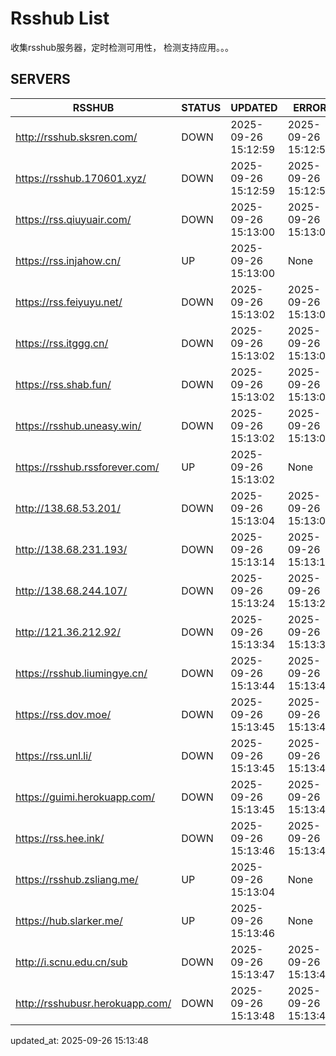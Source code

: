 # Rsshub List

收集rsshub服务器，定时检测可用性， 检测支持应用。。。


## SERVERS

|  RSSHUB   | STATUS  | UPDATED  | ERROR  | TWITTER |  
|  ----  | ----  | ----  | ----  | ---- |  
| http://rsshub.sksren.com/ | DOWN | 2025-09-26 15:12:59 | 2025-09-26 15:12:59 |  
| https://rsshub.170601.xyz/ | DOWN | 2025-09-26 15:12:59 | 2025-09-26 15:12:59 |  
| https://rss.qiuyuair.com/ | DOWN | 2025-09-26 15:13:00 | 2025-09-26 15:13:00 |  
| https://rss.injahow.cn/ | UP | 2025-09-26 15:13:00 | None ||  
| https://rss.feiyuyu.net/ | DOWN | 2025-09-26 15:13:02 | 2025-09-26 15:13:02 |  
| https://rss.itggg.cn/ | DOWN | 2025-09-26 15:13:02 | 2025-09-26 15:13:02 |  
| https://rss.shab.fun/ | DOWN | 2025-09-26 15:13:02 | 2025-09-26 15:13:02 |  
| https://rsshub.uneasy.win/ | DOWN | 2025-09-26 15:13:02 | 2025-09-26 15:13:02 |  
| https://rsshub.rssforever.com/ | UP | 2025-09-26 15:13:02 | None ||  
| http://138.68.53.201/ | DOWN | 2025-09-26 15:13:04 | 2025-09-26 15:13:04 |  
| http://138.68.231.193/ | DOWN | 2025-09-26 15:13:14 | 2025-09-26 15:13:14 |  
| http://138.68.244.107/ | DOWN | 2025-09-26 15:13:24 | 2025-09-26 15:13:24 |  
| http://121.36.212.92/ | DOWN | 2025-09-26 15:13:34 | 2025-09-26 15:13:34 |  
| https://rsshub.liumingye.cn/ | DOWN | 2025-09-26 15:13:44 | 2025-09-26 15:13:44 |  
| https://rss.dov.moe/ | DOWN | 2025-09-26 15:13:45 | 2025-09-26 15:13:45 |  
| https://rss.unl.li/ | DOWN | 2025-09-26 15:13:45 | 2025-09-26 15:13:45 |  
| https://guimi.herokuapp.com/ | DOWN | 2025-09-26 15:13:45 | 2025-09-26 15:13:45 |  
| https://rss.hee.ink/ | DOWN | 2025-09-26 15:13:46 | 2025-09-26 15:13:46 |  
| https://rsshub.zsliang.me/ | UP | 2025-09-26 15:13:04 | None |OK|  
| https://hub.slarker.me/ | UP | 2025-09-26 15:13:46 | None ||  
| http://i.scnu.edu.cn/sub | DOWN | 2025-09-26 15:13:47 | 2025-09-26 15:13:47 |  
| http://rsshubusr.herokuapp.com/ | DOWN | 2025-09-26 15:13:48 | 2025-09-26 15:13:48 |  
  

updated_at: 2025-09-26 15:13:48  
